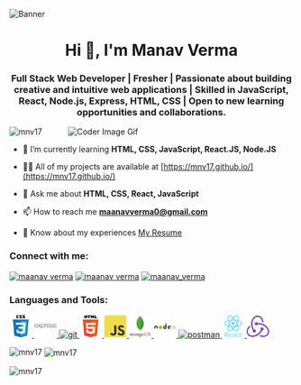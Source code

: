![Banner](https://user-images.githubusercontent.com/112754335/225914032-81c09ea0-83d2-4531-b492-6b8217b7d03e.gif)



<h1 align="center">Hi 👋, I'm Manav Verma</h1>
<h3 align="center">Full Stack Web Developer | Fresher | Passionate about building creative and intuitive web applications | Skilled in JavaScript, React, Node.js, Express, HTML, CSS | Open to new learning opportunities and collaborations.</h3>

<img align="right" alt="Coder Image Gif" width="400" src="https://media1.giphy.com/media/v1.Y2lkPTc5MGI3NjExMjYxNTcwOWNlZmFhMzc1MWRlODVlMzU3ZTUwYmI4YzYxMzNiMWQzYSZjdD1n/RbDKaczqWovIugyJmW/giphy.gif">

<p align="left"> <img src="https://komarev.com/ghpvc/?username=mnv17&label=Profile%20views&color=0e75b6&style=flat" alt="mnv17" /> </p>

- 🌱 I’m currently learning **HTML, CSS, JavaScript, React.JS, Node.JS**

- 👨‍💻 All of my projects are available at [https://mnv17.github.io/](https://mnv17.github.io/)

- 💬 Ask me about **HTML, CSS, React, JavaScript**

- 📫 How to reach me **maanavverma0@gmail.com**

- 📄 Know about my experiences [My Resume](https://drive.google.com/drive/folders/1nXxGvKCSi0XRiXEBg4Oh65cByVjgsmxD?usp=share_link)

<h3 align="left">Connect with me:</h3>
<p align="left">
<a href="https://www.linkedin.com/in/maanav-verma-414927188/" target="blank"><img align="center" src="https://raw.githubusercontent.com/rahuldkjain/github-profile-readme-generator/master/src/images/icons/Social/linked-in-alt.svg" alt="maanav verma" height="30" width="40" /></a>
<a href="https://fb.com/maanav verma" target="blank"><img align="center" src="https://raw.githubusercontent.com/rahuldkjain/github-profile-readme-generator/master/src/images/icons/Social/facebook.svg" alt="maanav verma" height="30" width="40" /></a>
<a href="https://instagram.com/maanav_verma" target="blank"><img align="center" src="https://raw.githubusercontent.com/rahuldkjain/github-profile-readme-generator/master/src/images/icons/Social/instagram.svg" alt="maanav_verma" height="30" width="40" /></a>
</p>

<h3 align="left">Languages and Tools:</h3>
<p align="left"> <a href="https://www.w3schools.com/css/" target="_blank" rel="noreferrer"> <img src="https://raw.githubusercontent.com/devicons/devicon/master/icons/css3/css3-original-wordmark.svg" alt="css3" width="40" height="40"/> </a> <a href="https://expressjs.com" target="_blank" rel="noreferrer"> <img src="https://raw.githubusercontent.com/devicons/devicon/master/icons/express/express-original-wordmark.svg" alt="express" width="40" height="40"/> </a> <a href="https://git-scm.com/" target="_blank" rel="noreferrer"> <img src="https://www.vectorlogo.zone/logos/git-scm/git-scm-icon.svg" alt="git" width="40" height="40"/> </a> <a href="https://www.w3.org/html/" target="_blank" rel="noreferrer"> <img src="https://raw.githubusercontent.com/devicons/devicon/master/icons/html5/html5-original-wordmark.svg" alt="html5" width="40" height="40"/> </a> <a href="https://developer.mozilla.org/en-US/docs/Web/JavaScript" target="_blank" rel="noreferrer"> <img src="https://raw.githubusercontent.com/devicons/devicon/master/icons/javascript/javascript-original.svg" alt="javascript" width="40" height="40"/> </a> <a href="https://www.mongodb.com/" target="_blank" rel="noreferrer"> <img src="https://raw.githubusercontent.com/devicons/devicon/master/icons/mongodb/mongodb-original-wordmark.svg" alt="mongodb" width="40" height="40"/> </a> <a href="https://nodejs.org" target="_blank" rel="noreferrer"> <img src="https://raw.githubusercontent.com/devicons/devicon/master/icons/nodejs/nodejs-original-wordmark.svg" alt="nodejs" width="40" height="40"/> </a> <a href="https://postman.com" target="_blank" rel="noreferrer"> <img src="https://www.vectorlogo.zone/logos/getpostman/getpostman-icon.svg" alt="postman" width="40" height="40"/> </a> <a href="https://reactjs.org/" target="_blank" rel="noreferrer"> <img src="https://raw.githubusercontent.com/devicons/devicon/master/icons/react/react-original-wordmark.svg" alt="react" width="40" height="40"/> </a> <a href="https://redux.js.org" target="_blank" rel="noreferrer"> <img src="https://raw.githubusercontent.com/devicons/devicon/master/icons/redux/redux-original.svg" alt="redux" width="40" height="40"/> </a> </p>

<p><img align="left" src="https://github-readme-stats.vercel.app/api/top-langs?username=mnv17&show_icons=true&locale=en&layout=compact" alt="mnv17" /></p>

<p>&nbsp;<img align="center" src="https://github-readme-stats.vercel.app/api?username=mnv17&show_icons=true&locale=en" alt="mnv17" /></p>

<p><img align="center" src="https://github-readme-streak-stats.herokuapp.com/?user=mnv17&" alt="mnv17" /></p>
